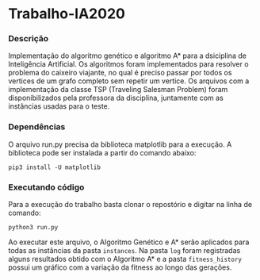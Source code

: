 # Trabalho-IA2020

### Descrição
Implementação do algoritmo genético e algoritmo A* para a dsiciplina de Inteligência Artificial. Os algoritmos foram implementados para resolver o problema do caixeiro viajante, no qual é preciso passar por todos os vertices de um grafo completo sem repetir um vertice. Os arquivos com a implementação da classe TSP (Traveling Salesman Problem) foram disponíbilizados pela professora da disciplina, juntamente com as instâncias usadas para o teste. 

### Dependências
O arquivo run.py precisa da biblioteca matplotlib para a execução. A biblioteca pode ser instalada a partir do comando abaixo:

```
pip3 install -U matplotlib
```

### Executando código
Para a execução do trabalho basta clonar o repostório e digitar na linha de comando:

```
python3 run.py
```
Ao executar este arquivo, o Algoritmo Genético e A* serão aplicados para todas as instâncias da pasta `instances`. Na pasta `log` foram registradas alguns resultados obtido com o Algoritmo A* e a pasta `fitness_history` possui um gráfico com a variação da fitness ao longo das gerações. 
